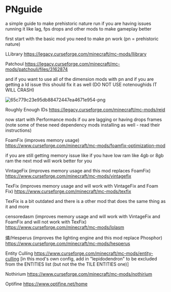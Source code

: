 # PNguide
a simple guide to make prehistoric nature run if you are having issues running it like lag, fps drops and other mods to make gameplay better



first start with the basic
mod you need to make pn work (pn = prehistoric nature)

LLibrary
https://legacy.curseforge.com/minecraft/mc-mods/llibrary 

Patchoul 
https://legacy.curseforge.com/minecraft/mc-mods/patchouli/files/3162874 

and if you want to use all of the dimension mods with pn and if you are getting a Id issue this should fix it as well (DO NOT USE notenoughids IT WILL CRASH)

![65c779c23e95db88472447ea4671e954-png](https://github.com/hampop/PNguide/assets/87606666/3ff769d0-0164-4d53-9e54-90830ce2ebfb)

Roughly Enough IDs
https://legacy.curseforge.com/minecraft/mc-mods/reid 

now start with Performance mods if ou are lagging or having drops frames 
(note some of these need dependency mods installing as well - read their instructions)



Foam​Fix (improves memory usage) 
https://www.curseforge.com/minecraft/mc-mods/foamfix-optimization-mod


if you are still getting memory issue like if you have low ram like 4gb or 8gb ram the next mod will work better for you 


VintageFix (improves memory usage and this mod replaces Foam​Fix) 
https://www.curseforge.com/minecraft/mc-mods/vintagefix



TexFix (improves memory usage and will work with VintageFix and Foam​Fix)
https://www.curseforge.com/minecraft/mc-mods/texfix


TexFix is a bit outdated and there is a other mod that does the same thing as it and more 


censoredasm (improves memory usage and will work with VintageFix and Foam​Fix and will not work with TexFix)
https://www.curseforge.com/minecraft/mc-mods/lolasm


燐/Hesperus (improves the lighting engine and this mod replace Phosphor)
https://www.curseforge.com/minecraft/mc-mods/hesperus


Entity Culling
https://www.curseforge.com/minecraft/mc-mods/entity-culling [in this mod's own config, add in "lepidodendron" to be excluded from the ENTITIES list (but not the the TILE ENTITIES one)]


Nothirium 
https://www.curseforge.com/minecraft/mc-mods/nothirium 


Optifine
https://www.optifine.net/home 







